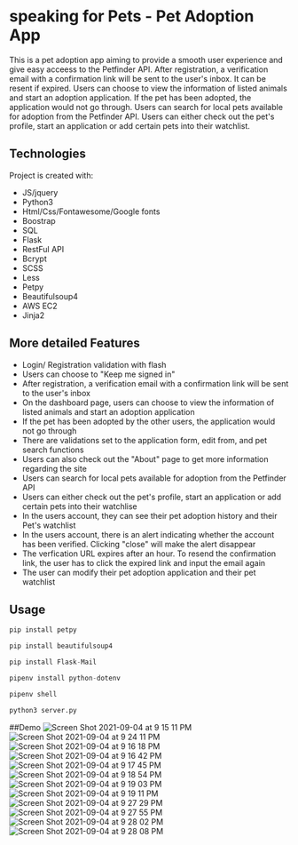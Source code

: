 
# speaking for Pets - Pet Adoption App

This is a pet adoption app aiming to provide a smooth user experience and give easy acceess to the Petfinder API. After registration, a verification email with a confirmation link will be sent to the user's inbox. It can be resent if expired. Users can choose to view the information of listed animals and start an adoption application. If the pet has been adopted, the application would not go through. Users can search for local pets available for adoption from the Petfinder API. Users can either check out the pet's profile, start an application or add certain pets into their watchlist.

## Technologies

Project is created with:

* JS/jquery
* Python3
* Html/Css/Fontawesome/Google fonts
* Boostrap
* SQL
* Flask
* RestFul API
* Bcrypt
* SCSS
* Less
* Petpy
* Beautifulsoup4
* AWS EC2 
* Jinja2


## More detailed Features

* Login/ Registration validation with flash
* Users can choose to "Keep me signed in"
* After registration, a verification email with a confirmation link will be sent to the user's inbox
* On the dashboard page, users can choose to view the information of listed animals and start an adoption application
* If the pet has been adopted by the other users, the application would not go through
* There are validations set to the application form, edit from, and pet search functions
* Users can also check out the "About" page to get more information regarding the site
* Users can search for local pets available for adoption from the Petfinder API
* Users can either check out the pet's profile, start an application or add certain pets into their watchlise
* In the users account, they can see their pet adoption history and their Pet's watchlist
* In the users account, there is an alert indicating whether the account has been verified. Clicking "close" will make the alert disappear
* The verfication URL expires after an hour. To resend the confirmation link, the user has to click the expired link and input the email again
* The user can modify their pet adoption application and their pet watchlist

## Usage

```python
pip install petpy

pip install beautifulsoup4

pip install Flask-Mail

pipenv install python-dotenv

pipenv shell

python3 server.py
```

##Demo 
![Screen Shot 2021-09-04 at 9 15 11 PM](https://user-images.githubusercontent.com/74885386/132115290-2c10d08a-de66-43f0-9d2b-35a1e8dcfb89.png)
![Screen Shot 2021-09-04 at 9 24 11 PM](https://user-images.githubusercontent.com/74885386/132115291-6bc215bb-5756-42ce-ae81-df3dc101e855.png)
![Screen Shot 2021-09-04 at 9 16 18 PM](https://user-images.githubusercontent.com/74885386/132115292-e5a6d6d5-a9fb-46b5-8619-f707a14f4e63.png)
![Screen Shot 2021-09-04 at 9 16 42 PM](https://user-images.githubusercontent.com/74885386/132115294-7f161f98-de1b-4239-9789-f3bc1a5cd067.png)
![Screen Shot 2021-09-04 at 9 17 45 PM](https://user-images.githubusercontent.com/74885386/132115295-07e3c8bd-0f95-4b8a-80e9-bd030ba133d5.png)
![Screen Shot 2021-09-04 at 9 18 54 PM](https://user-images.githubusercontent.com/74885386/132115296-6151d430-f865-488f-a908-308d28386d1d.png)
![Screen Shot 2021-09-04 at 9 19 03 PM](https://user-images.githubusercontent.com/74885386/132115297-b1e580f6-002d-4aa4-bcb8-c04e9e8ec6b9.png)
![Screen Shot 2021-09-04 at 9 19 11 PM](https://user-images.githubusercontent.com/74885386/132115298-9dffdf1d-c472-44bb-83db-e3daffb3d097.png)
![Screen Shot 2021-09-04 at 9 27 29 PM](https://user-images.githubusercontent.com/74885386/132115309-63130438-8520-4df9-9072-36b7a30d4b08.png)
![Screen Shot 2021-09-04 at 9 27 55 PM](https://user-images.githubusercontent.com/74885386/132115311-d6d8e8d0-356f-4d3f-aaf7-945b80bdef84.png)
![Screen Shot 2021-09-04 at 9 28 02 PM](https://user-images.githubusercontent.com/74885386/132115312-e575f9da-6209-4b49-bcae-790f9f795ac4.png)
![Screen Shot 2021-09-04 at 9 28 08 PM](https://user-images.githubusercontent.com/74885386/132115313-d85b0382-22ec-4f01-92b5-879f265983a5.png)



	

